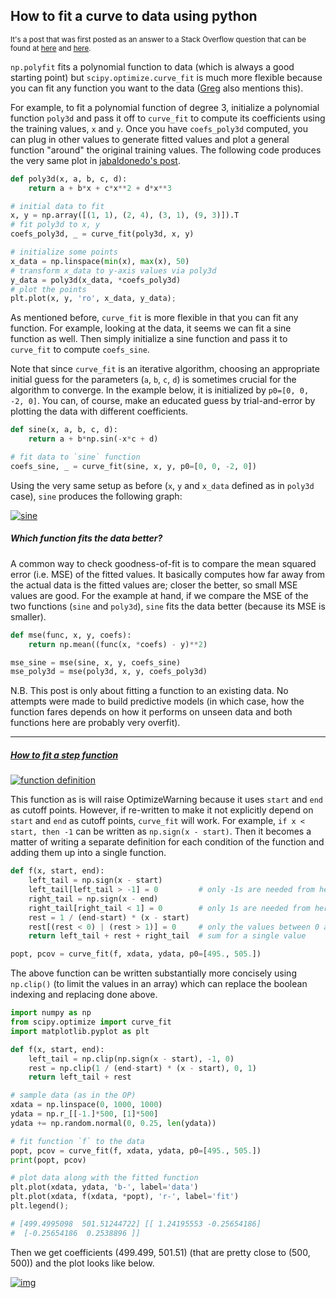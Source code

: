 ## How to fit a curve to data using python

<sup> It's a post that was first posted as an answer to a Stack Overflow question that can be found at [here](https://stackoverflow.com/a/75598551/19123103) and [here](https://stackoverflow.com/q/50371428/19123103). </sup>



`np.polyfit` fits a polynomial function to data (which is always a good starting point) but `scipy.optimize.curve_fit` is much more flexible because you can fit any function you want to the data ([Greg][1] also mentions this). 

For example, to fit a polynomial function of degree 3, initialize a polynomial function `poly3d` and pass it off to `curve_fit` to compute its coefficients using the training values, `x` and `y`. Once you have `coefs_poly3d` computed, you can plug in other values to generate fitted values and plot a general function "around" the original training values. The following code produces the very same plot in [jabaldonedo's post][2].

```python
def poly3d(x, a, b, c, d):
    return a + b*x + c*x**2 + d*x**3

# initial data to fit
x, y = np.array([(1, 1), (2, 4), (3, 1), (9, 3)]).T
# fit poly3d to x, y
coefs_poly3d, _ = curve_fit(poly3d, x, y)

# initialize some points
x_data = np.linspace(min(x), max(x), 50)
# transform x_data to y-axis values via poly3d
y_data = poly3d(x_data, *coefs_poly3d)
# plot the points
plt.plot(x, y, 'ro', x_data, y_data);
```

As mentioned before, `curve_fit` is more flexible in that you can fit any function. For example, looking at the data, it seems we can fit a sine function as well. Then simply initialize a sine function and pass it to `curve_fit` to compute `coefs_sine`. 

Note that since `curve_fit` is an iterative algorithm, choosing an appropriate initial guess for the parameters (`a`, `b`, `c`, `d`) is sometimes crucial for the algorithm to converge. In the example below, it is initialized by `p0=[0, 0, -2, 0]`. You can, of course, make an educated guess by trial-and-error by plotting the data with different coefficients.
```python
def sine(x, a, b, c, d):
    return a + b*np.sin(-x*c + d)

# fit data to `sine` function
coefs_sine, _ = curve_fit(sine, x, y, p0=[0, 0, -2, 0])
```
Using the very same setup as before (`x`, `y` and `x_data` defined as in `poly3d` case), `sine` produces the following graph:

[![sine][3]][3]


##### Which function fits the data better?

A common way to check goodness-of-fit is to compare the mean squared error (i.e. MSE) of the fitted values. It basically computes how far away from the actual data is the fitted values are; closer the better, so small MSE values are good. For the example at hand, if we compare the MSE of the two functions (`sine` and `poly3d`), `sine` fits the data better (because its MSE is smaller).

```python
def mse(func, x, y, coefs):
    return np.mean((func(x, *coefs) - y)**2)

mse_sine = mse(sine, x, y, coefs_sine)
mse_poly3d = mse(poly3d, x, y, coefs_poly3d)
```

N.B. This post is only about fitting a function to an existing data. No attempts were made to build predictive models (in which case, how the function fares depends on how it performs on unseen data and both functions here are probably very overfit).


---

##### [How to fit a step function](https://stackoverflow.com/q/50371428/19123103)

[![function definition][4]][4]


This function as is will raise OptimizeWarning because it uses `start` and `end` as cutoff points. However, if re-written to make it not explicitly depend on `start` and `end` as cutoff points, `curve_fit` will work. For example, `if x < start, then -1` can be written as `np.sign(x - start)`. Then it becomes a matter of writing a separate definition for each condition of the function and adding them up into a single function.

```python
def f(x, start, end):
    left_tail = np.sign(x - start)
    left_tail[left_tail > -1] = 0         # only -1s are needed from here
    right_tail = np.sign(x - end)
    right_tail[right_tail < 1] = 0        # only 1s are needed from here
    rest = 1 / (end-start) * (x - start)
    rest[(rest < 0) | (rest > 1)] = 0     # only the values between 0 and 1 are needed from here
    return left_tail + rest + right_tail  # sum for a single value

popt, pcov = curve_fit(f, xdata, ydata, p0=[495., 505.])
```

The above function can be written substantially more concisely using `np.clip()` (to limit the values in an array) which can replace the boolean indexing and replacing done above.

```python
import numpy as np
from scipy.optimize import curve_fit
import matplotlib.pyplot as plt

def f(x, start, end):
    left_tail = np.clip(np.sign(x - start), -1, 0)
    rest = np.clip(1 / (end-start) * (x - start), 0, 1)
    return left_tail + rest

# sample data (as in the OP)
xdata = np.linspace(0, 1000, 1000)
ydata = np.r_[[-1.]*500, [1]*500]
ydata += np.random.normal(0, 0.25, len(ydata))

# fit function `f` to the data
popt, pcov = curve_fit(f, xdata, ydata, p0=[495., 505.])
print(popt, pcov)

# plot data along with the fitted function
plt.plot(xdata, ydata, 'b-', label='data')
plt.plot(xdata, f(xdata, *popt), 'r-', label='fit')
plt.legend();

# [499.4995098  501.51244722] [[ 1.24195553 -0.25654186]
#  [-0.25654186  0.2538896 ]]
```

Then we get coefficients (499.499, 501.51) (that are pretty close to (500, 500)) and the plot looks like below.

[![img][5]][5]



  [1]: https://stackoverflow.com/a/19165437/19123103
  [2]: https://stackoverflow.com/a/19165440/19123103
  [3]: https://i.stack.imgur.com/5lN2s.png
  [4]: https://i.stack.imgur.com/22ZYx.gif
  [5]: https://i.stack.imgur.com/h7Ccj.png